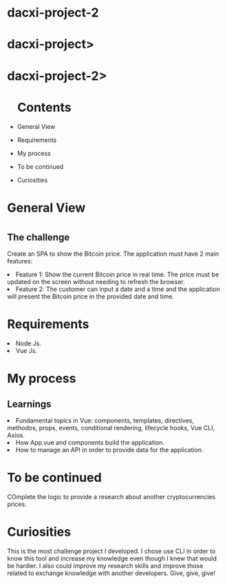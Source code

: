 # dacxi-project-2

<h1>dacxi-project></h1>

<h1>dacxi-project-2></h1>

<ul><h1>Contents</h1>
  <li><p>General View</p></li> 
    <li><p>Requirements<p></li>
      <li><p>My process<p></li>
       <li><p>To be continued<p></li>
        <li><p>Curiosities<p></li>
     
  
  </ul>

<h1>General View<h1/>

   <h2>The challenge</h2>
   
   <p>Create an SPA to show the Bitcoin price. The application must have 2 main features:
   
   <li>Feature 1: Show the current Bitcoin price in real time. The price must be updated on the
   screen without needing to refresh the browser.</li>
   <li>Feature 2: The customer can input a date and a time and the application will present the
   Bitcoin price in the provided date and time.</li>

   
   <h1>Requirements</h1>

  <li>Node Js.</li>
  <li>Vue Js.</li>

<h1>My process</h1>
  <h2>Learnings</h2>
 
 
  <li>Fundamental topics in Vue: components, templates, directives, methodos, props, events, conditional rendering, lifecycle hooks, Vue CLI, Axios.</li>
  <li>How App.vue and components build the application.</li>
  <li>How to manage an API in order to provide data for the application.</li>

<h1>To be continued</h1>

<p>COmplete the logic to provide a research about another cryptocurrencies prices.</p>

<h1>Curiosities</h1>

<p>This is the most challenge project I developed. I chose use CLI in order to know this tool and increase my knowledge even though I knew that would be hardier. I also could improve my research skills and improve those related to exchange knowledge with another developers. Give, give, give!
